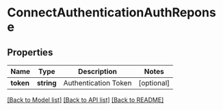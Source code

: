 # ConnectAuthenticationAuthReponse

## Properties
Name | Type | Description | Notes
------------ | ------------- | ------------- | -------------
**token** | **string** | Authentication Token | [optional] 

[[Back to Model list]](../../README.md#documentation-for-models) [[Back to API list]](../../README.md#documentation-for-api-endpoints) [[Back to README]](../../README.md)

